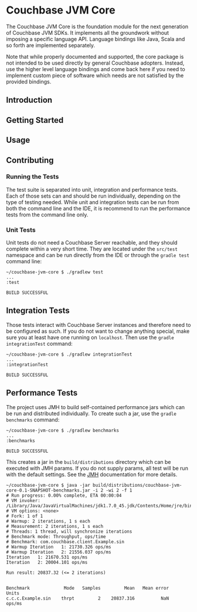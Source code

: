 # Couchbase JVM Core

The Couchbase JVM Core is the foundation module for the next generation of Couchbase JVM SDKs. It implements all the
groundwork without imposing a specific language API. Language bindings like Java, Scala and so forth are implemented
separately.

Note that while properly documented and supported, the core package is not intended to be used directly by general
Couchbase adopters. Instead, use the higher level language bindings and come back here if you need to implement custom
piece of software which needs are not satisfied by the provided bindings.

## Introduction

## Getting Started

## Usage

## Contributing

### Running the Tests
The test suite is separated into unit, integration and performance tests. Each of those sets can and should be run
individually, depending on the type of testing needed. While unit and integration tests can be run from both the
command line and the IDE, it is recommend to run the performance tests from the command line only.

### Unit Tests
Unit tests do not need a Couchbase Server reachable, and they should complete within a very short time. They are
located under the `src/test` namespace and can be run directly from the IDE or through the `gradle test` command line:

```
~/couchbase-jvm-core $ ./gradlew test
...
:test

BUILD SUCCESSFUL
```

## Integration Tests
Those tests interact with Couchbase Server instances and therefore need to be configured as such. If you do not want
to change anything special, make sure you at least have one running on `localhost`. Then use the `gradle integrationTest`
command:

```
~/couchbase-jvm-core $ ./gradlew integrationTest
...
:integrationTest

BUILD SUCCESSFUL
```

## Performance Tests
The project uses JMH to build self-contained performance jars which can be run and distributed individually. To create
such a jar, use the `gradle benchmarks` command:

```
~/couchbase-jvm-core $ ./gradlew benchmarks
...
:benchmarks

BUILD SUCCESSFUL
```

This creates a jar in the `build/distributions` directory which can be executed with JMH params. If you do not supply
params, all test will be run with the default settings. See the [JMH](http://openjdk.java.net/projects/code-tools/jmh/)
documentation for more details.

```
~/couchbase-jvm-core $ java -jar build/distributions/couchbase-jvm-core-0.1-SNAPSHOT-benchmarks.jar -i 2 -wi 2 -f 1
# Run progress: 0.00% complete, ETA 00:00:04
# VM invoker: /Library/Java/JavaVirtualMachines/jdk1.7.0_45.jdk/Contents/Home/jre/bin/java
# VM options: <none>
# Fork: 1 of 1
# Warmup: 2 iterations, 1 s each
# Measurement: 2 iterations, 1 s each
# Threads: 1 thread, will synchronize iterations
# Benchmark mode: Throughput, ops/time
# Benchmark: com.couchbase.client.Example.sin
# Warmup Iteration   1: 21730.326 ops/ms
# Warmup Iteration   2: 21556.037 ops/ms
Iteration   1: 21670.531 ops/ms
Iteration   2: 20004.101 ops/ms

Run result: 20837.32 (<= 2 iterations)


Benchmark             Mode   Samples         Mean   Mean error    Units
c.c.c.Example.sin    thrpt         2    20837.316          NaN   ops/ms
```
